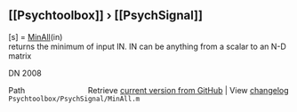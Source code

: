 ## [[Psychtoolbox]] &#8250; [[PsychSignal]]

[s] = [MinAll](MinAll)(in)  
returns the minimum of input IN. IN can be anything from a scalar to an N-D  
matrix  
  
DN 2008  




<div class="code_header" style="text-align:right;">
  <span style="float:left;">Path&nbsp;&nbsp;</span> <span class="counter">Retrieve <a href=
  "https://raw.github.com/Psychtoolbox-3/Psychtoolbox-3/beta/Psychtoolbox/PsychSignal/MinAll.m">current version from GitHub</a> | View <a href=
  "https://github.com/Psychtoolbox-3/Psychtoolbox-3/commits/beta/Psychtoolbox/PsychSignal/MinAll.m">changelog</a></span>
</div>
<div class="code">
  <code>Psychtoolbox/PsychSignal/MinAll.m</code>
</div>


